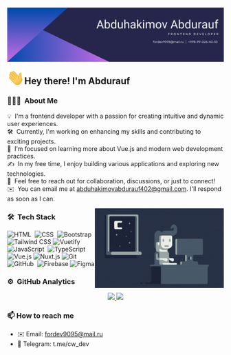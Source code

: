 ![Banner](https://github.com/abduhakimovabdurauf/abduhakimovabdurauf/blob/main/assets/Abduhakimov%20Abdurauf.png)

<img alt="Night Coding" src="./assets/wave.gif" width='40' align="left"/><h2>Hey there! I'm Abdurauf</h2>

### 👨🏻‍💻 &nbsp;About Me

💡 &nbsp;I'm a frontend developer with a passion for creating intuitive and dynamic user experiences.  
🛠 &nbsp;Currently, I'm working on enhancing my skills and contributing to exciting projects.  
🌱 &nbsp;I’m focused on learning more about Vue.js and modern web development practices.  
✍️ &nbsp;In my free time, I enjoy building various applications and exploring new technologies.  
💬 &nbsp;Feel free to reach out for collaboration, discussions, or just to connect!  
✉️ &nbsp;You can email me at abduhakimovabdurauf402@gmail.com. I'll respond as soon as I can.


<img alt="Night Coding" src="https://raw.githubusercontent.com/abduhakimovabdurauf/abduhakimovabdurauf/master/assets/Night-Coding.gif" align="right"/>


### 🛠 &nbsp;Tech Stack


![HTML](https://img.shields.io/badge/-HTML-05122A?style=flat&logo=HTML5&color=253245)&nbsp;
![CSS](https://img.shields.io/badge/-CSS-05122A?style=flat&logo=CSS3&logoColor=1572B6&color=253245)&nbsp;
![Bootstrap](https://img.shields.io/badge/-Bootstrap-05122A?style=flat&logo=bootstrap&logoColor=563D7C&color=253245)&nbsp;\
![Tailwind CSS](https://img.shields.io/badge/-Tailwind%20CSS-05122A?style=flat&logo=tailwindcss&logoColor=06B6D4&color=253245)
![Vuetify](https://img.shields.io/badge/-Vuetify-05122A?style=flat&logo=vuetify&logoColor=1867C0&color=253245)\
![JavaScript](https://img.shields.io/badge/-JavaScript-05122A?style=flat&logo=javascript&color=253245)&nbsp;
![TypeScript](https://img.shields.io/badge/-TypeScript-05122A?style=flat&logo=typescript&logoColor=3178C6&color=253245)\
![Vue.js](https://img.shields.io/badge/Vue.js-42b883?style=flat&logo=vue.js&color=253245)
![Nuxt.js](https://img.shields.io/badge/-Nuxt.js-05122A?style=flat&logo=nuxtdotjs&logoColor=00DC82&color=253245)
![Git](https://img.shields.io/badge/-Git-05122A?style=flat&logo=git&color=253245)&nbsp;\
![GitHub](https://img.shields.io/badge/-GitHub-05122A?style=flat&logo=github&color=253245)&nbsp;
![Firebase](https://img.shields.io/badge/Firebase-FFCA28?style=flat&logo=firebase&logoColor=white)
![Figma](https://img.shields.io/badge/Figma-F24E1E?style=flat&logo=figma&color=253245)

### ⚙️ &nbsp;GitHub Analytics

<p align="center">
<a href="https://github.com/fringer2423">
  <img height="180em" src="https://github-readme-stats-eight-theta.vercel.app/api?username=abduhakimovabdurauf&show_icons=true&theme=default&include_all_commits=true&bg_color=253245&title_color=ffffff&text_color=ffffff&icon_color=7ed957&hide_border=true"/> 
  <img height="180em" src="https://github-readme-stats-eight-theta.vercel.app/api/top-langs/?username=abduhakimovabdurauf&layout=compact&langs_count=8&theme=default&bg_color=253245&title_color=ffffff&text_color=ffffff&icon_color=7ed957&hide_border=true"/>
</a>
</p>

### 📫 How to reach me
- ✉️ Email: fordev9095@mail.ru
- 📱 Telegram: t.me/cw_dev
